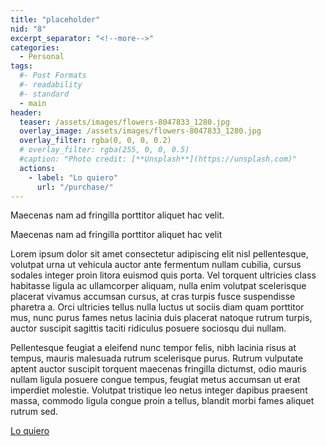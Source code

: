 ```yaml
---
title: "placeholder"
nid: "8"
excerpt_separator: "<!--more-->"
categories:
  - Personal
tags:
  #- Post Formats
  #- readability
  #- standard
  - main
header:
  teaser: /assets/images/flowers-8047833_1280.jpg
  overlay_image: /assets/images/flowers-8047833_1280.jpg
  overlay_filter: rgba(0, 0, 0, 0.2)
  # overlay_filter: rgba(255, 0, 0, 0.5)
  #caption: "Photo credit: [**Unsplash**](https://unsplash.com)"
  actions:
    - label: "Lo quiero"
      url: "/purchase/"
---
```


Maecenas nam ad fringilla porttitor aliquet hac velit.

<!--more-->

Maecenas nam ad fringilla porttitor aliquet hac velit

Lorem ipsum dolor sit amet consectetur adipiscing elit nisl pellentesque, volutpat urna ut vehicula auctor ante fermentum nullam cubilia, cursus sodales integer proin litora euismod quis porta. Vel torquent ultricies class habitasse ligula ac ullamcorper aliquam, nulla enim volutpat scelerisque placerat vivamus accumsan cursus, at cras turpis fusce suspendisse pharetra a. Orci ultricies tellus nulla luctus ut sociis diam quam porttitor mus, nunc purus fames netus lacinia duis placerat natoque rutrum turpis, auctor suscipit sagittis taciti ridiculus posuere sociosqu dui nullam.

Pellentesque feugiat a eleifend nunc tempor felis, nibh lacinia risus at tempus, mauris malesuada rutrum scelerisque purus. Rutrum vulputate aptent auctor suscipit torquent maecenas fringilla dictumst, odio mauris nullam ligula posuere congue tempus, feugiat metus accumsan ut erat imperdiet molestie. Volutpat tristique leo netus integer dapibus praesent massa, commodo ligula congue proin a tellus, blandit morbi fames aliquet rutrum sed.

[Lo quiero](../../purchase/)